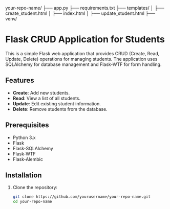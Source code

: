 your-repo-name/
├── app.py
├── requirements.txt
├── templates/
│   ├── create_student.html
│   ├── index.html
│   ├── update_student.html
├── venv/

# Flask CRUD Application for Students

This is a simple Flask web application that provides CRUD (Create, Read, Update, Delete) operations for managing students. The application uses SQLAlchemy for database management and Flask-WTF for form handling.

## Features

- **Create**: Add new students.
- **Read**: View a list of all students.
- **Update**: Edit existing student information.
- **Delete**: Remove students from the database.

## Prerequisites

- Python 3.x
- Flask
- Flask-SQLAlchemy
- Flask-WTF
- Flask-Alembic

## Installation

1. Clone the repository:
   ```sh
   git clone https://github.com/yourusername/your-repo-name.git
   cd your-repo-name
